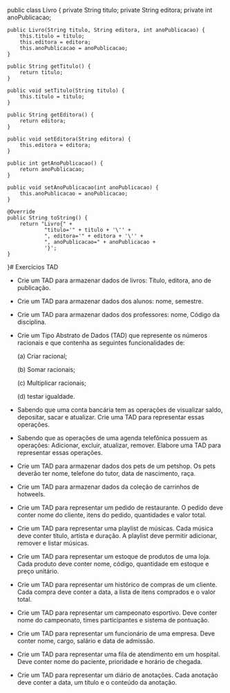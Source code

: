 public class Livro {
    private String titulo;
    private String editora;
    private int anoPublicacao;

    public Livro(String titulo, String editora, int anoPublicacao) {
        this.titulo = titulo;
        this.editora = editora;
        this.anoPublicacao = anoPublicacao;
    }

    public String getTitulo() {
        return titulo;
    }

    public void setTitulo(String titulo) {
        this.titulo = titulo;
    }

    public String getEditora() {
        return editora;
    }

    public void setEditora(String editora) {
        this.editora = editora;
    }

    public int getAnoPublicacao() {
        return anoPublicacao;
    }

    public void setAnoPublicacao(int anoPublicacao) {
        this.anoPublicacao = anoPublicacao;
    }

    @Override
    public String toString() {
        return "Livro{" +
                "titulo='" + titulo + '\'' +
                ", editora='" + editora + '\'' +
                ", anoPublicacao=" + anoPublicacao +
                '}';
    }
}# Exercícios TAD

- Crie um TAD para armazenar dados de livros: Título, editora, ano de publicação.
  
- Crie um TAD para armazenar dados dos alunos: nome, semestre.

- Crie um TAD para armazenar dados dos professores: nome, Código da disciplina.

- Crie um Tipo Abstrato de Dados (TAD) que represente os números racionais e que contenha as seguintes funcionalidades de:
  
  (a) Criar racional;

  (b) Somar racionais;

  (c) Multiplicar racionais;

  (d) testar igualdade.

- Sabendo que uma conta bancária tem as operações de visualizar saldo, depositar, sacar e atualizar. Crie uma TAD para representar essas operações.

- Sabendo que as operações de uma agenda telefônica possuem as operações: Adicionar, excluir, atualizar, remover. Elabore uma TAD para representar essas operações.

- Crie um TAD para armazenar dados dos pets de um petshop. Os pets deverão ter nome, telefone do tutor, data de nascimento, raça.

- Crie um TAD para armazenar dados da coleção de carrinhos de hotweels.

- Crie um TAD para representar um pedido de restaurante. O pedido deve conter nome do cliente, itens do pedido, quantidades e valor total.

- Crie um TAD para representar uma playlist de músicas. Cada música deve conter título, artista e duração. A playlist deve permitir adicionar, remover e listar músicas.

- Crie um TAD para representar um estoque de produtos de uma loja. Cada produto deve conter nome, código, quantidade em estoque e preço unitário.

- Crie um TAD para representar um histórico de compras de um cliente. Cada compra deve conter a data, a lista de itens comprados e o valor total.

- Crie um TAD para representar um campeonato esportivo. Deve conter nome do campeonato, times participantes e sistema de pontuação.

- Crie um TAD para representar um funcionário de uma empresa. Deve conter nome, cargo, salário e data de admissão.

- Crie um TAD para representar uma fila de atendimento em um hospital. Deve conter nome do paciente, prioridade e horário de chegada.

- Crie um TAD para representar um diário de anotações. Cada anotação deve conter a data, um título e o conteúdo da anotação.
